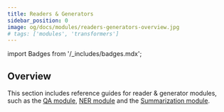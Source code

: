 ```yaml
---
title: Readers & Generators
sidebar_position: 0
image: og/docs/modules/readers-generators-overview.jpg
# tags: ['modules', 'transformers']
---
```

import Badges from '/_includes/badges.mdx';

<Badges/>

## Overview

This section includes reference guides for reader & generator modules, such as the [QA module](./qna-transformers.md), [NER module](./ner-transformers.md) and the [Summarization module](./sum-transformers.md).
